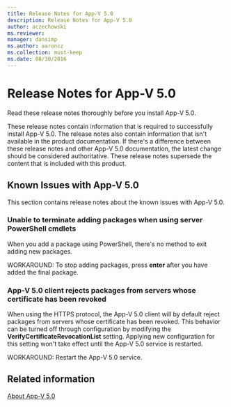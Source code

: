 ```yaml
---
title: Release Notes for App-V 5.0
description: Release Notes for App-V 5.0
author: aczechowski
ms.reviewer: 
manager: dansimp
ms.author: aaroncz
ms.collection: must-keep
ms.date: 08/30/2016
---
```



# Release Notes for App-V 5.0

Read these release notes thoroughly before you install App-V 5.0.

These release notes contain information that is required to successfully install App-V 5.0. The release notes also contain information that isn't available in the product documentation. If there's a difference between these release notes and other App-V 5.0 documentation, the latest change should be considered authoritative. These release notes supersede the content that is included with this product.


## Known Issues with App-V 5.0


This section contains release notes about the known issues with App-V 5.0.

### Unable to terminate adding packages when using server PowerShell cmdlets

When you add a package using PowerShell, there's no method to exit adding new packages.

WORKAROUND: To stop adding packages, press **enter** after you have added the final package.

### App-V 5.0 client rejects packages from servers whose certificate has been revoked

When using the HTTPS protocol, the App-V 5.0 client will by default reject packages from servers whose certificate has been revoked. This behavior can be turned off through configuration by modifying the **VerifyCertificateRevocationList** setting. Applying new configuration for this setting won't take effect until the App-V 5.0 service is restarted.

WORKAROUND: Restart the App-V 5.0 service.

## Related information

[About App-V 5.0](about-app-v-50.md)
